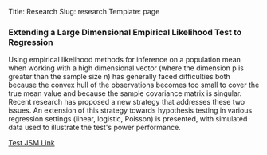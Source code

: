 Title: Research 
Slug: research 
Template: page

### Extending a Large Dimensional Empirical Likelihood Test to Regression
Using empirical likelihood methods for inference on a population mean when working with a high dimensional vector (where the dimension p is greater than the sample size n) has generally faced difficulties both because the convex hull of the observations becomes too small to cover the true mean value and because the sample covariance matrix is singular. Recent research has proposed a new strategy that addresses these two issues. An extension of this strategy towards hypothesis testing in various regression settings (linear, logistic, Poisson) is presented, with simulated data used to illustrate the test's power performance.

[Test JSM Link](https://ww2.amstat.org/meetings/jsm/2020/onlineprogram/AbstractDetails.cfm?abstractid=312502)